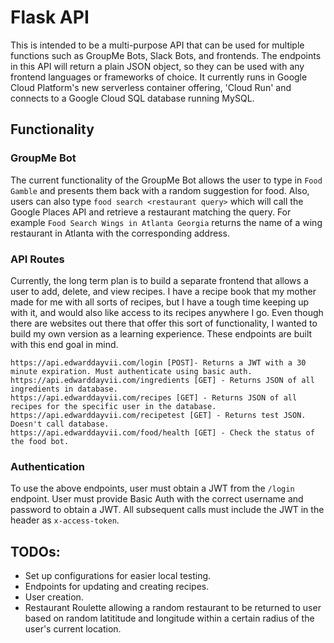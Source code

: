 # Flask API

This is intended to be a multi-purpose API that can be used for multiple functions such as GroupMe Bots, Slack Bots, and frontends. The endpoints in this API will return a plain JSON object, so they can be used with any frontend languages or frameworks of choice. It currently runs in Google Cloud Platform's new serverless container offering, 'Cloud Run' and connects to a Google Cloud SQL database running MySQL.

## Functionality

### GroupMe Bot

The current functionality of the GroupMe Bot allows the user to type in `Food Gamble` and presents them back with a random suggestion for food. Also, users can also type `food search <restaurant query>` which will call the Google Places API and retrieve a restaurant matching the query. For example `Food Search Wings in Atlanta Georgia` returns the name of a wing restaurant in Atlanta with the corresponding address.

### API Routes

Currently, the long term plan is to build a separate frontend that allows a user to add, delete, and view recipes. I have a recipe book that my mother made for me with all sorts of recipes, but I have a tough time keeping up with it, and would also like access to its recipes anywhere I go. Even though there are websites out there that offer this sort of functionality, I wanted to build my own version as a learning experience. These endpoints are built with this end goal in mind.

```
https://api.edwarddayvii.com/login [POST]- Returns a JWT with a 30 minute expiration. Must authenticate using basic auth. 
https://api.edwarddayvii.com/ingredients [GET] - Returns JSON of all ingredients in database.
https://api.edwarddayvii.com/recipes [GET] - Returns JSON of all recipes for the specific user in the database.
https://api.edwarddayvii.com/recipetest [GET] - Returns test JSON. Doesn't call database.
https://api.edwarddayvii.com/food/health [GET] - Check the status of the food bot.
```
### Authentication

To use the above endpoints, user must obtain a JWT from the `/login` endpoint. User must provide Basic Auth with the correct username and password to obtain a JWT. All subsequent calls must include the JWT in the header as `x-access-token`. 

## TODOs: 

  - Set up configurations for easier local testing.
  - Endpoints for updating and creating recipes.
  - User creation.
  - Restaurant Roulette allowing a random restaurant to be returned to user based on random latititude and longitude within a certain radius of the user's current location.

